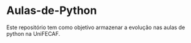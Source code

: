 # Aulas-de-Python
Este repositório tem como objetivo armazenar a evolução nas aulas de python na UniFECAF.

